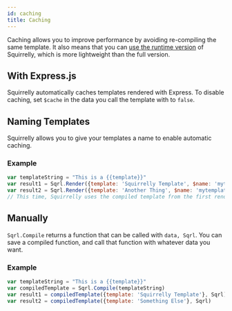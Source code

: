 ```yaml
---
id: caching
title: Caching
---
```


Caching allows you to improve performance by avoiding re-compiling the same template. It also means that you can [use the runtime version](runtime) of Squirrelly, which is more lightweight than the full version.

## With Express.js

Squirrelly automatically caches templates rendered with Express. To disable caching, set `$cache` in the data you call the template with to `false`.

## Naming Templates

Squirrelly allows you to give your templates a name to enable automatic caching.

### Example

```js
var templateString = "This is a {{template}}"
var result1 = Sqrl.Render({template: 'Squirrelly Template', $name: 'mytemplate'}, templateString)
var result2 = Sqrl.Render({template: 'Another Thing', $name: 'mytemplate'}, templateString)
// This time, Squirrelly uses the compiled template from the first render and just calls it with new data
```

## Manually

`Sqrl.Compile` returns a function that can be called with `data, Sqrl`. You can save a compiled function, and call that function with whatever data you want.

### Example

```js
var templateString = "This is a {{template}}"
var compiledTemplate = Sqrl.Compile(templateString)
var result1 = compiledTemplate({template: 'Squirrelly Template'}, Sqrl)
var result2 = compiledTemplate({template: 'Something Else'}, Sqrl)
```